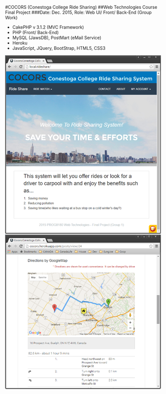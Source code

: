 #COCORS (Conestoga College Ride Sharing)
##Web Technologies Course Final Project
###Date: Dec. 2015, Role: Web UI/ Front/ Back-End (Group Work)
-	CakePHP v 3.1.2 (MVC Framework)
-	PHP (Front/ Back-End)
-	MySQL (JawsDB), PostMart (eMail Service)
-	Heroku
-	JavaScript, JQuery, BootStrap, HTML5, CSS3

![Build Status](https://github.com/Skim0082/PROG8180_Final/blob/master/mainpage_screen1.png)
![Build Status](https://github.com/Skim0082/PROG8180_Final/blob/master/postview_screen02.png)
